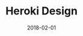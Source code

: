 ---
date: 2018-02-01
title: Heroki Design
company: Heroku
link: https://design.herokai.com/
image: ./images/heroki.jpg
description: We design holistic, consistent, intuitive, accessible experiences and interfaces that offer value to existing and new Heroku customers. We champion our users.

---